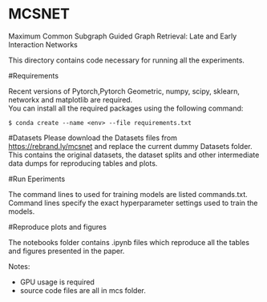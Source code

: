 # MCSNET

Maximum Common Subgraph Guided Graph Retrieval: Late and Early Interaction Networks

This directory contains code necessary for running all the experiments.

#Requirements

Recent versions of Pytorch,Pytorch Geometric, numpy, scipy, sklearn, networkx and matplotlib are required.  
You can install all the required packages using  the following command:

	$ conda create --name <env> --file requirements.txt

#Datasets
Please download the Datasets files from https://rebrand.ly/mcsnet and replace the current dummy Datasets folder.
This contains the original datasets, the dataset splits and other intermediate data dumps for reproducing tables and plots.  


#Run Eperiments

The command lines to used for training models are listed commands.txt.   
Command lines specify the exact hyperparameter settings used to train the models.   

#Reproduce plots and figures  

The notebooks folder contains .ipynb files which reproduce all the tables and figures presented in the paper.   

Notes:  
 - GPU usage is required  
 - source code files are all in mcs folder.  
